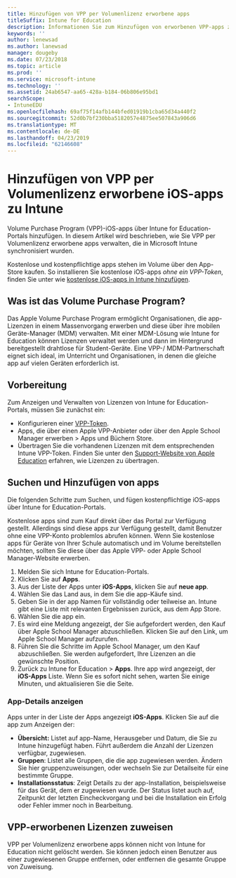 ```yaml
---
title: Hinzufügen von VPP per Volumenlizenz erworbene apps
titleSuffix: Intune for Education
description: Informationen Sie zum Hinzufügen von erworbenen VPP-apps zu Intune for Education.
keywords: ''
author: lenewsad
ms.author: lanewsad
manager: dougeby
ms.date: 07/23/2018
ms.topic: article
ms.prod: ''
ms.service: microsoft-intune
ms.technology: ''
ms.assetid: 24ab6547-aa65-428a-b184-06b806e95bd1
searchScope:
- IntuneEDU
ms.openlocfilehash: 69af75f14afb144bfed01919b1cba65d34a440f2
ms.sourcegitcommit: 52d0b7bf230bba5182057e4875ee507843a906d6
ms.translationtype: MT
ms.contentlocale: de-DE
ms.lasthandoff: 04/23/2019
ms.locfileid: "62146608"
---
```

# <a name="add-vpp-purchased-ios-apps-to-intune"></a>Hinzufügen von VPP per Volumenlizenz erworbene iOS-apps zu Intune

Volume Purchase Program (VPP)-iOS-apps über Intune for Education-Portals hinzufügen. In diesem Artikel wird beschrieben, wie Sie VPP per Volumenlizenz erworbene apps verwalten, die in Microsoft Intune synchronisiert wurden.

Kostenlose und kostenpflichtige apps stehen im Volume über den App-Store kaufen. So installieren Sie kostenlose iOS-apps *ohne ein VPP-Token*, finden Sie unter wie [kostenlose iOS-apps in Intune hinzufügen](add-apps-ios.md).  

## <a name="what-is-the-volume-purchase-program"></a>Was ist das Volume Purchase Program?
Das Apple Volume Purchase Program ermöglicht Organisationen, die app-Lizenzen in einem Massenvorgang erwerben und diese über ihre mobilen Geräte-Manager (MDM) verwalten. Mit einer MDM-Lösung wie Intune for Education können Lizenzen verwaltet werden und dann im Hintergrund bereitgestellt drahtlose für Student-Geräte. Eine VPP-/ MDM-Partnerschaft eignet sich ideal, im Unterricht und Organisationen, in denen die gleiche app auf vielen Geräten erforderlich ist. 

## <a name="before-you-begin"></a>Vorbereitung
Zum Anzeigen und Verwalten von Lizenzen von Intune for Education-Portals, müssen Sie zunächst ein:  
* Konfigurieren einer [VPP-Token](setup-ios-device-management.md).
* Apps, die über einen Apple VPP-Anbieter oder über den Apple School Manager erwerben > Apps und Büchern Store.
* Übertragen Sie die vorhandenen Lizenzen mit dem entsprechenden Intune VPP-Token. Finden Sie unter den [Support-Website von Apple Education](https://support.apple.com/education) erfahren, wie Lizenzen zu übertragen. 

## <a name="search-and-add-apps"></a>Suchen und Hinzufügen von apps
Die folgenden Schritte zum Suchen, und fügen kostenpflichtige iOS-apps über Intune for Education-Portals. 

Kostenlose apps sind zum Kauf direkt über das Portal zur Verfügung gestellt. Allerdings sind diese apps zur Verfügung gestellt, damit Benutzer ohne eine VPP-Konto problemlos abrufen können. Wenn Sie kostenlose apps für Geräte von Ihrer Schule automatisch und im Volume bereitstellen möchten, sollten Sie diese über das Apple VPP- oder Apple School Manager-Website erwerben.

1. Melden Sie sich Intune for Education-Portals.
2. Klicken Sie auf **Apps**.
3. Aus der Liste der Apps unter **iOS-Apps**, klicken Sie auf **neue app**.
4. Wählen Sie das Land aus, in dem Sie die app-Käufe sind.
5. Geben Sie in der app Namen für vollständig oder teilweise an. Intune gibt eine Liste mit relevanten Ergebnissen zurück, aus dem App Store. 
6. Wählen Sie die app ein. 
7. Es wird eine Meldung angezeigt, der Sie aufgefordert werden, den Kauf über Apple School Manager abzuschließen. Klicken Sie auf den Link, um Apple School Manager aufzurufen.
8. Führen Sie die Schritte im Apple School Manager, um den Kauf abzuschließen. Sie werden aufgefordert, Ihre Lizenzen an die gewünschte Position.
9. Zurück zu Intune for Education > **Apps**. Ihre app wird angezeigt, der **iOS-Apps** Liste. Wenn Sie es sofort nicht sehen, warten Sie einige Minuten, und aktualisieren Sie die Seite.

### <a name="view-app-details"></a>App-Details anzeigen
Apps unter in der Liste der Apps angezeigt **iOS-Apps**. Klicken Sie auf die app zum Anzeigen der:

* **Übersicht:** Listet auf app-Name, Herausgeber und Datum, die Sie zu Intune hinzugefügt haben. Führt außerdem die Anzahl der Lizenzen verfügbar, zugewiesen.
* **Gruppen**: Listet alle Gruppen, die die app zugewiesen werden. Ändern Sie hier gruppenzuweisungen, oder wechseln Sie zur Detailseite für eine bestimmte Gruppe.
* **Installationsstatus**: Zeigt Details zu der app-Installation, beispielsweise für das Gerät, dem er zugewiesen wurde. Der Status listet auch auf, Zeitpunkt der letzten Eincheckvorgang und bei die Installation ein Erfolg oder Fehler immer noch in Bearbeitung.

## <a name="reassign-vpp-purchased-licenses"></a>VPP-erworbenen Lizenzen zuweisen
VPP per Volumenlizenz erworbene apps können nicht von Intune for Education nicht gelöscht werden. Sie können jedoch einen Benutzer aus einer zugewiesenen Gruppe entfernen, oder entfernen die gesamte Gruppe von Zuweisung.  


